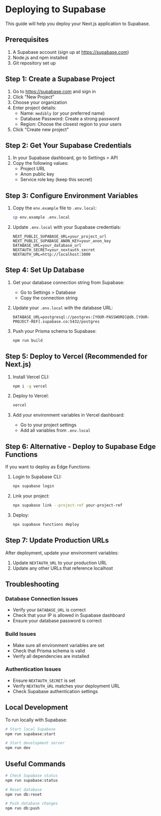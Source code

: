 # Deploying to Supabase

This guide will help you deploy your Next.js application to Supabase.

## Prerequisites

1. A Supabase account (sign up at https://supabase.com)
2. Node.js and npm installed
3. Git repository set up

## Step 1: Create a Supabase Project

1. Go to https://supabase.com and sign in
2. Click "New Project"
3. Choose your organization
4. Enter project details:
   - Name: `medibly` (or your preferred name)
   - Database Password: Create a strong password
   - Region: Choose the closest region to your users
5. Click "Create new project"

## Step 2: Get Your Supabase Credentials

1. In your Supabase dashboard, go to Settings > API
2. Copy the following values:
   - Project URL
   - Anon public key
   - Service role key (keep this secret)

## Step 3: Configure Environment Variables

1. Copy the `env.example` file to `.env.local`:
   ```bash
   cp env.example .env.local
   ```

2. Update `.env.local` with your Supabase credentials:
   ```env
   NEXT_PUBLIC_SUPABASE_URL=your_project_url
   NEXT_PUBLIC_SUPABASE_ANON_KEY=your_anon_key
   DATABASE_URL=your_database_url
   NEXTAUTH_SECRET=your_nextauth_secret
   NEXTAUTH_URL=http://localhost:3000
   ```

## Step 4: Set Up Database

1. Get your database connection string from Supabase:
   - Go to Settings > Database
   - Copy the connection string

2. Update your `.env.local` with the database URL:
   ```env
   DATABASE_URL=postgresql://postgres:[YOUR-PASSWORD]@db.[YOUR-PROJECT-REF].supabase.co:5432/postgres
   ```

3. Push your Prisma schema to Supabase:
   ```bash
   npm run build
   ```

## Step 5: Deploy to Vercel (Recommended for Next.js)

1. Install Vercel CLI:
   ```bash
   npm i -g vercel
   ```

2. Deploy to Vercel:
   ```bash
   vercel
   ```

3. Add your environment variables in Vercel dashboard:
   - Go to your project settings
   - Add all variables from `.env.local`

## Step 6: Alternative - Deploy to Supabase Edge Functions

If you want to deploy as Edge Functions:

1. Login to Supabase CLI:
   ```bash
   npx supabase login
   ```

2. Link your project:
   ```bash
   npx supabase link --project-ref your-project-ref
   ```

3. Deploy:
   ```bash
   npx supabase functions deploy
   ```

## Step 7: Update Production URLs

After deployment, update your environment variables:

1. Update `NEXTAUTH_URL` to your production URL
2. Update any other URLs that reference localhost

## Troubleshooting

### Database Connection Issues
- Verify your `DATABASE_URL` is correct
- Check that your IP is allowed in Supabase dashboard
- Ensure your database password is correct

### Build Issues
- Make sure all environment variables are set
- Check that Prisma schema is valid
- Verify all dependencies are installed

### Authentication Issues
- Ensure `NEXTAUTH_SECRET` is set
- Verify `NEXTAUTH_URL` matches your deployment URL
- Check Supabase authentication settings

## Local Development

To run locally with Supabase:

```bash
# Start local Supabase
npm run supabase:start

# Start development server
npm run dev
```

## Useful Commands

```bash
# Check Supabase status
npm run supabase:status

# Reset database
npm run db:reset

# Push database changes
npm run db:push
``` 